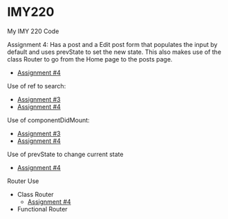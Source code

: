 # IMY220

My IMY 220 Code


Assignment 4:
Has a post and a Edit post form that populates the input by default and uses prevState to set the new state.
This also makes use of the class Router to go from the Home page to the posts page.
- [Assignment #4](./exam-files/assignment_4)

Use of ref to search:
- [Assignment #3](./exam-files/assignment_3)
- [Assignment #4](./exam-files/assignment_4/src/components/EditPost.js)

Use of componentDidMount:
- [Assignment #3](./exam-files/assignment_3/src/App.js)
- [Assignment #4](./exam-files/assignment_4/src/components/EditPost.js)

Use of prevState to change current state
- [Assignment #4](./exam-files/assignment_4/src/components/Post.js)

Router Use
- Class Router
  - [Assignment #4](./exam-files/assignment_4/src/components/Home.js)
- Functional Router
